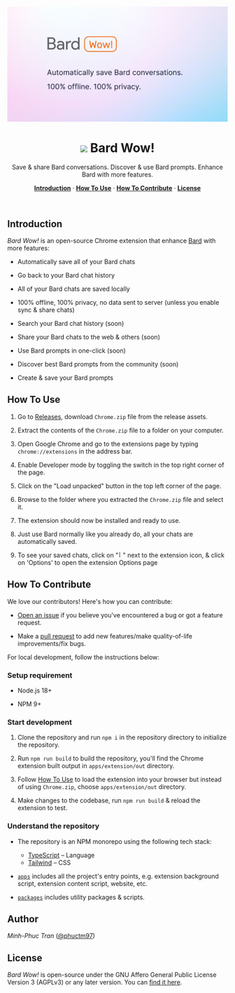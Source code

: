 <img alt="Save & share Bard conversations. Discover & use Bard prompts. Enhance Bard with more features. It's free & open-source." src="assets/og.jpg">

<h1 align="center"><img src="https://camo.githubusercontent.com/adb54264fe2ad5067d07d0752fc32600b4e6250073b01ce8c386575b431e3f06/68747470733a2f2f7777772e677374617469632e636f6d2f6c616d64612f696d616765732f66617669636f6e5f76315f31353031363063646466663766323934636533302e737667" height="20px" style="max-width: 100%;"> Bard Wow!</h1>

<p align="center">
  Save & share Bard conversations. Discover & use Bard prompts. Enhance Bard with more features.
</p>

<p align="center">
  <a href="#introduction"><strong>Introduction</strong></a> ·
  <a href="#how-to-use"><strong>How To Use</strong></a> ·
  <a href="#how-to-contribute"><strong>How To Contribute</strong></a> ·
  <a href="#license"><strong>License</strong></a>
</p>

<br/>

## Introduction

_Bard Wow!_ is an open-source Chrome extension that enhance [Bard](https://bard.google.com) with more features:

- Automatically save all of your Bard chats

- Go back to your Bard chat history

- All of your Bard chats are saved locally

- 100% offline, 100% privacy, no data sent to server (unless you enable sync & share chats)

- Search your Bard chat history (soon)

- Share your Bard chats to the web & others (soon)

- Use Bard prompts in one-click (soon)

- Discover best Bard prompts from the community (soon)

- Create & save your Bard prompts

## How To Use

1. Go to [Releases](https://github.com/phuctm97/bardwow/releases), download `Chrome.zip` file from the release assets.

2. Extract the contents of the `Chrome.zip` file to a folder on your computer.

3. Open Google Chrome and go to the extensions page by typing `chrome://extensions` in the address bar.

4. Enable Developer mode by toggling the switch in the top right corner of the page.

5. Click on the "Load unpacked" button in the top left corner of the page.

6. Browse to the folder where you extracted the `Chrome.zip` file and select it.

7. The extension should now be installed and ready to use.

8. Just use Bard normally like you already do, all your chats are automatically saved.

9. To see your saved chats, click on "⠇" next to the extension icon, & click on 'Options' to open the extension Options page

## How To Contribute

We love our contributors! Here's how you can contribute:

- [Open an issue](issues) if you believe you've encountered a bug or got a feature request.

- Make a [pull request](pulls) to add new features/make quality-of-life improvements/fix bugs.

For local development, follow the instructions below:

### Setup requirement

- Node.js 18+

- NPM 9+

### Start development

1. Clone the repository and run `npm i` in the repository directory to initialize the repository.

2. Run `npm run build` to build the repository, you'll find the Chrome extension built output in `apps/extension/out` directory.

3. Follow [How To Use](#how-to-use) to load the extension into your browser but instead of using `Chrome.zip`, choose `apps/extension/out` directory.

4. Make changes to the codebase, run `npm run build` & reload the extension to test.

### Understand the repository

- The repository is an NPM monorepo using the following tech stack:

  - [TypeScript](https://www.typescriptlang.org/) – Language
  - [Tailwind](https://tailwindcss.com/) – CSS

- [`apps`](apps) includes all the project's entry points, e.g. extension background script, extension content script, website, etc.

- [`packages`](packages) includes utility packages & scripts.

## Author

_Minh-Phuc Tran_ ([@phuctm97](https://twitter.com/phuctm97))

## License

_Bard Wow!_ is open-source under the GNU Affero General Public License Version 3 (AGPLv3) or any later version. You can [find it here](LICENSE).
